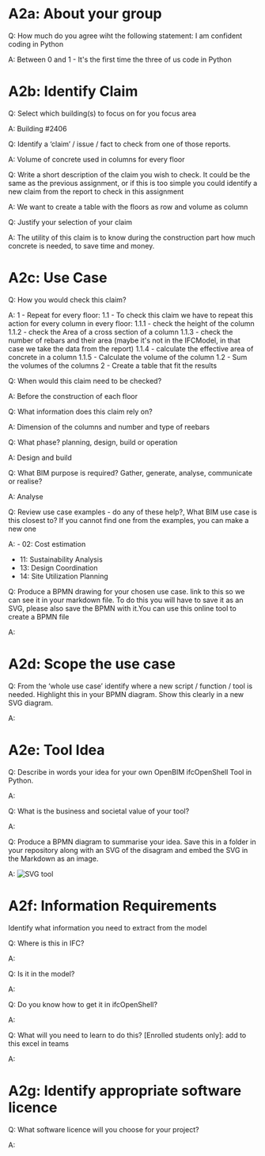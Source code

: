 # A2a: About your group

Q: How much do you agree wiht the following statement: I am confident coding in Python

A: Between 0 and 1 - It's the first time the three of us code in Python

# A2b: Identify Claim

Q: Select which building(s) to focus on for you focus area

A: Building #2406

Q: Identify a ‘claim’ / issue / fact to check from one of those reports.

A: Volume of concrete used in columns for every floor

Q: Write a short description of the claim you wish to check. It could be the same as the previous assignment,
   or if this is too simple you could identify a new claim from the report to check in this assignment

A: We want to create a table with the floors as row and volume as column

Q: Justify your selection of your claim

A: The utility of this claim is to know during the construction part how much concrete is needed, to save time and money.

# A2c: Use Case

Q: How you would check this claim?

A: 1 - Repeat for every floor: 
         1.1 - To check this claim we have to repeat this action for every column in every floor:
         1.1.1 - check the height of the column 
         1.1.2 - check the Area of a cross section of a column
         1.1.3 - check the number of rebars and their area (maybe it's not in the IFCModel, in that case we take the data from the report)
         1.1.4 - calculate the effective area of concrete in a column
         1.1.5 - Calculate the volume of the column
         1.2 - Sum the volumes of the columns
         2 - Create a table that fit the results

Q: When would this claim need to be checked?

A: Before the construction of each floor

Q: What information does this claim rely on?

A: Dimension of the columns and number and type of reebars

Q: What phase? planning, design, build or operation

A: Design and build

Q: What BIM purpose is required? Gather, generate, analyse, communicate or realise?

A: Analyse

Q: Review use case examples - do any of these help?, What BIM use case is this closest to? If you cannot find one from the examples, you can make a new one

A: - 02: Cost estimation
   - 11: Sustainability Analysis
   - 13: Design Coordination
   - 14: Site Utilization Planning

Q: Produce a BPMN drawing for your chosen use case. link to this so we can see it in your markdown file. To do this you will have to save it as an SVG,
   please also save the BPMN with it.You can use this online tool to create a BPMN file

A: 

# A2d: Scope the use case

Q: From the ‘whole use case’ identify where a new script / function / tool is needed. Highlight this in your BPMN diagram. Show this clearly in a new SVG diagram.

A:
    
# A2e: Tool Idea

Q: Describe in words your idea for your own OpenBIM ifcOpenShell Tool in Python.

A:

Q: What is the business and societal value of your tool?

A:

Q: Produce a BPMN diagram to summarise your idea. Save this in a folder in your repository along with an SVG of the disagram and embed the SVG in the Markdown as an            image.

A:
![SVG tool](https://raw.githubusercontent.com/JanikRosien/BIManalyst_g_23/refs/heads/main/A2/IMG/241007%20totalcolumns.svg)

# A2f: Information Requirements
Identify what information you need to extract from the model

Q: Where is this in IFC?

A:

Q: Is it in the model?

A:

Q: Do you know how to get it in ifcOpenShell?

A:

Q: What will you need to learn to do this? [Enrolled students only]: add to this excel in teams

A:

# A2g: Identify appropriate software licence

Q: What software licence will you choose for your project?

A: 

